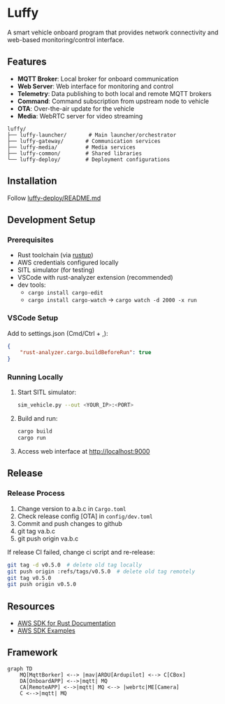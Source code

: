 # Luffy

A smart vehicle onboard program that provides network connectivity and web-based monitoring/control interface.

## Features

- **MQTT Broker**: Local broker for onboard communication
- **Web Server**: Web interface for monitoring and control
- **Telemetry**: Data publishing to both local and remote MQTT brokers
- **Command**: Command subscription from upstream node to vehicle
- **OTA**: Over-the-air update for the vehicle
- **Media**: WebRTC server for video streaming

```
luffy/
├── luffy-launcher/       # Main launcher/orchestrator
├── luffy-gateway/       # Communication services
├── luffy-media/         # Media services
├── luffy-common/        # Shared libraries
└── luffy-deploy/        # Deployment configurations
```

## Installation

Follow [luffy-deploy/README.md](luffy-deploy/README.md)

## Development Setup

### Prerequisites
- Rust toolchain (via [rustup](https://rustup.rs/))
- AWS credentials configured locally
- SITL simulator (for testing)
- VSCode with rust-analyzer extension (recommended)
- dev tools: 
  - `cargo install cargo-edit`   
  - `cargo install cargo-watch`  -> `cargo watch -d 2000 -x run`



### VSCode Setup
Add to settings.json (Cmd/Ctrl + ,):
```json
{
    "rust-analyzer.cargo.buildBeforeRun": true
}
```

### Running Locally
1. Start SITL simulator:
   ```bash
   sim_vehicle.py --out <YOUR_IP>:<PORT>
   ```

2. Build and run:
   ```bash
   cargo build
   cargo run
   ```

3. Access web interface at [http://localhost:9000](http://localhost:9000)

## Release 

### Release Process
1. Change version to a.b.c in `Cargo.toml`
2. Check release config [OTA] in `config/dev.toml`
3. Commit and push changes to github
4. git tag va.b.c
5. git push origin va.b.c

If release CI failed, change ci script and re-release:
   ```bash
   git tag -d v0.5.0  # delete old tag locally
   git push origin :refs/tags/v0.5.0  # delete old tag remotely
   git tag v0.5.0
   git push origin v0.5.0
   ```

## Resources
- [AWS SDK for Rust Documentation](https://docs.aws.amazon.com/sdk-for-rust/latest/dg/welcome.html)
- [AWS SDK Examples](https://github.com/awsdocs/aws-doc-sdk-examples/tree/main/rustv1) 


## Framework

```mermaid
graph TD
    MQ[MqttBorker] <--> |mav|ARDU[Ardupilot] <--> C[CBox]
    DA[OnboardAPP] <-->|mqtt| MQ 
    CA[RemoteAPP] <-->|mqtt| MQ <--> |webrtc|ME[Camera]
    C <-->|mqtt| MQ
```
